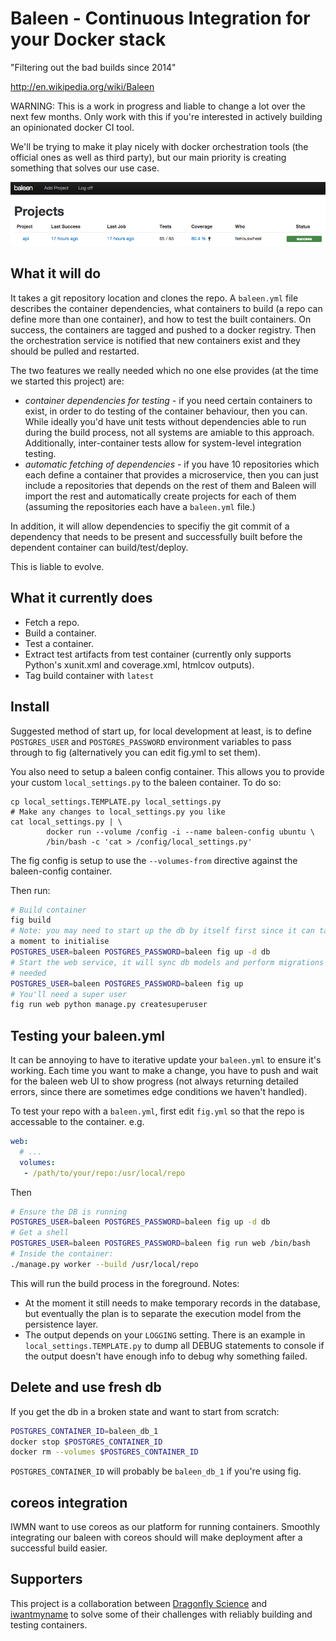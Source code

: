 # Baleen - Continuous Integration for your Docker stack

"Filtering out the bad builds since 2014"

http://en.wikipedia.org/wiki/Baleen

WARNING: This is a work in progress and liable to change a lot over the next
few months. Only work with this if you're interested in actively building
an opinionated docker CI tool.

We'll be trying to make it play nicely with docker orchestration tools (the
official ones as well as third party), but our main priority is creating
something that solves our use case.

![Project page](https://github.com/docker-systems/baleen/raw/master/docs/project_page.png)

## What it will do

It takes a git repository location and clones the repo. A `baleen.yml` file
describes the container dependencies, what containers to build (a repo can
define more than one container), and how to test the built containers.
On success, the containers are tagged and pushed to a docker registry. Then the
orchestration service is notified that new containers exist and they should be
pulled and restarted.

The two features we really needed which no one else provides (at the time we
started this project) are:

- *container dependencies for testing* - if you need certain containers to
  exist, in order to do testing of the container behaviour, then you can. While
  ideally you'd have unit tests without dependencies able to run during the
  build process, not all systems are amiable to this approach. Additionally,
  inter-container tests allow for system-level integration testing.
- *automatic fetching of dependencies* - if you have 10 repositories which each
  define a container that provides a microservice, then you can just include
  a repositories that depends on the rest of them and Baleen will import the rest
  and automatically create projects for each of them (assuming the repositories
  each have a `baleen.yml` file.)

In addition, it will allow dependencies to specifiy the git commit of
a dependency that needs to be present and successfully built before the
dependent container can build/test/deploy.

This is liable to evolve.

## What it currently does

- Fetch a repo.
- Build a container.
- Test a container.
- Extract test artifacts from test container (currently only supports Python's xunit.xml and
  coverage.xml, htmlcov outputs).
- Tag build container with `latest`

## Install

Suggested method of start up, for local development at least, is to 
define `POSTGRES_USER` and `POSTGRES_PASSWORD` environment variables to pass
through to fig (alternatively you can edit fig.yml to set them).

You also need to setup a baleen config container. This allows you to provide
your custom `local_settings.py` to the baleen container. To do so:

```
cp local_settings.TEMPLATE.py local_settings.py
# Make any changes to local_settings.py you like
cat local_settings.py | \
        docker run --volume /config -i --name baleen-config ubuntu \
        /bin/bash -c 'cat > /config/local_settings.py'
```

The fig config is setup to use the `--volumes-from` directive against the
baleen-config container.

Then run:

```sh
# Build container
fig build
# Note: you may need to start up the db by itself first since it can take
a moment to initialise
POSTGRES_USER=baleen POSTGRES_PASSWORD=baleen fig up -d db
# Start the web service, it will sync db models and perform migrations if
# needed
POSTGRES_USER=baleen POSTGRES_PASSWORD=baleen fig up
# You'll need a super user
fig run web python manage.py createsuperuser
```

## Testing your baleen.yml

It can be annoying to have to iterative update your `baleen.yml` to ensure it's
working. Each time you want to make a change, you have to push and wait for the
baleen web UI to show progress (not always returning detailed errors, since
there are sometimes edge conditions we haven't handled).

To test your repo with a `baleen.yml`, first edit `fig.yml` so that the repo is
accessable to the container. e.g. 

```yaml
web:
  # ...
  volumes:
   - /path/to/your/repo:/usr/local/repo
```

Then 

```sh
# Ensure the DB is running
POSTGRES_USER=baleen POSTGRES_PASSWORD=baleen fig up -d db
# Get a shell
POSTGRES_USER=baleen POSTGRES_PASSWORD=baleen fig run web /bin/bash
# Inside the container:
./manage.py worker --build /usr/local/repo
```

This will run the build process in the foreground. Notes:

- At the moment it still needs to make temporary records in the database, but
  eventually the plan is to separate the execution model from the persistence
  layer.
- The output depends on your `LOGGING` setting. There is an example in
  `local_settings.TEMPLATE.py` to dump all DEBUG statements to console
  if the output doesn't have enough info to debug why something failed.

## Delete and use fresh db

If you get the db in a broken state and want to start from scratch:

```sh
POSTGRES_CONTAINER_ID=baleen_db_1
docker stop $POSTGRES_CONTAINER_ID
docker rm --volumes $POSTGRES_CONTAINER_ID
```

`POSTGRES_CONTAINER_ID` will probably be `baleen_db_1` if you're using fig.

## coreos integration

IWMN want to use coreos as our platform for running containers. Smoothly
integrating our baleen with coreos should will make deployment after a successful
build easier.

## Supporters

This project is a collaboration between [Dragonfly
Science](https://dragonfly.co.nz) and [iwantmyname](https://iwantmyname.com) to
solve some of their challenges with reliably building and testing containers.
